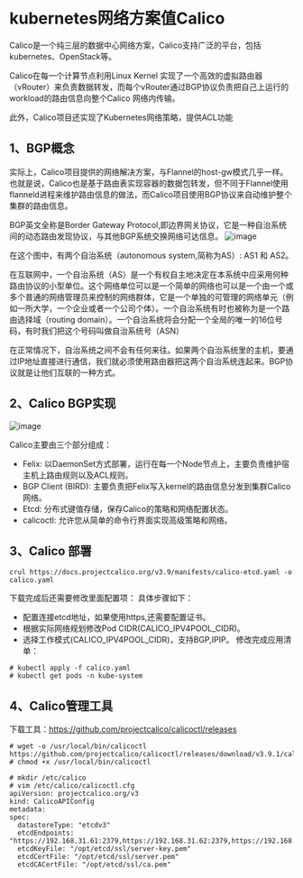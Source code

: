kubernetes网络方案值Calico
===
Calico是一个纯三层的数据中心网络方案，Calico支持广泛的平台，包括kubernetes、OpenStack等。

Calico在每一个计算节点利用Linux Kernel 实现了一个高效的虚拟路由器（vRouter）来负责数据转发，而每个vRouter通过BGP协议负责把自己上运行的workload的路由信息向整个Calico 网络内传输。

此外，Calico项目还实现了Kubernetes网络策略，提供ACL功能

1、BGP概念
---
实际上，Calico项目提供的网络解决方案，与Flannel的host-gw模式几乎一样。也就是说，Calico也是基于路由表实现容器的数据包转发，但不同于Flannel使用flanneld进程来维护路由信息的做法，而Calico项目使用BGP协议来自动维护整个集群的路由信息。

BGP英文全称是Border Gateway Protocol,即边界网关协议，它是一种自治系统间的动态路由发现协议，与其他BGP系统交换网络可达信息。
![image](https://github.com/mykubernetes/kubernetes/blob/master/calico/image/BGP1.png)

在这个图中，有两个自治系统（autonomous system,简称为AS）: AS1 和 AS2。

在互联网中，一个自治系统（AS）是一个有权自主地决定在本系统中应采用何种路由协议的小型单位。这个网络单位可以是一个简单的网络也可以是一个由一个或多个普通的网络管理员来控制的网络群体，它是一个单独的可管理的网络单元（例如一所大学，一个企业或者一个公司个体）。一个自治系统有时也被称为是一个路由选择域（routing domain）。一个自治系统将会分配一个全局的唯一的16位号码，有时我们把这个号码叫做自治系统号（ASN）

在正常情况下，自治系统之间不会有任何来往。如果两个自治系统里的主机，要通过IP地址直接进行通信，我们就必须使用路由器把这两个自治系统连起来。BGP协议就是让他们互联的一种方式。

2、Calico BGP实现
---
![image](https://github.com/mykubernetes/kubernetes/blob/master/calico/image/calico%20BGP%E5%AE%9E%E7%8E%B0.png)

Calico主要由三个部分组成：

- Felix: 以DaemonSet方式部署，运行在每一个Node节点上，主要负责维护宿主机上路由规则以及ACL规则。
- BGP Client (BIRD): 主要负责把Felix写入kernel的路由信息分发到集群Calico网络。
- Etcd: 分布式键值存储，保存Calico的策略和网络配置状态。
- calicoctl: 允许您从简单的命令行界面实现高级策略和网络。

3、Calico 部署
---
```
crul https://docs.projectcalico.org/v3.9/manifests/calico-etcd.yaml -o calico.yaml
```
下载完成后还需要修改里面配置项：
具体步骤如下：
- 配置连接etcd地址，如果使用https,还需要配置证书。
- 根据实际网络规划修改Pod CIDR(CALICO_IPV4POOL_CIDR)。
- 选择工作模式(CALICO_IPV4POOL_CIDR)，支持BGP,IPIP。
修改完成应用清单：
```
# kubectl apply -f calico.yaml
# kubectl get pods -n kube-system
```

4、Calico管理工具
---
下载工具：https://github.com/projectcalico/calicoctl/releases
```
# wget -o /usr/local/bin/calicoctl https://github.com/projectcalico/calicoctl/releases/download/v3.9.1/calicoctl
# chmod +x /usr/local/bin/calicoctl
```

```
# mkdir /etc/calico
# vim /etc/calico/calicoctl.cfg
apiVersion: projectcalico.org/v3
kind: CalicoAPIConfig
metadata:
spec:
  datastoreType: "etcdv3"
  etcdEndpoints: "https://192.168.31.61:2379,https://192.168.31.62:2379,https://192.168.31.63:2379"
  etcdKeyFile: "/opt/etcd/ssl/server-key.pem"
  etcdCertFile: "/opt/etcd/ssl/server.pem"
  etcdCACertFile: "/opt/etcd/ssl/ca.pem"
```
